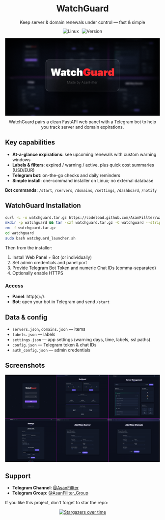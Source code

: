 <div align="center">
  <h1>WatchGuard</h1>
  <p style="margin: 0;">Keep server & domain renewals under control — fast & simple</p>
  <div style="display:flex; gap:10px; justify-content:center; margin: 12px 0 14px;">
    <img src="https://img.shields.io/badge/Platform-Linux-brightgreen" alt="Linux" />
    <img src="https://img.shields.io/badge/Version-v1.0-blue" alt="Version" />
  </div>
</div>

<div align="center" style="margin-top:10px;">
  <img src="img/WatchGuard-Banner.png" alt="WatchGuard banner" width="800" />
</div>

<div align="center" style="margin-top:8px;">
  WatchGuard pairs a clean FastAPI web panel with a Telegram bot to help you track server and domain expirations.
</div>

## Key capabilities
- **At-a-glance expirations**: see upcoming renewals with custom warning windows
- **Labels & filters**: expired / warning / active, plus quick cost summaries (USD/EUR)
- **Telegram bot**: on-the-go checks and daily reminders
- **Simple install**: one-command installer on Linux; no external database

**Bot commands**: `/start`, `/servers`, `/domains`, `/settings`, `/dashboard`, `/notify`

## WatchGuard Installation
```bash
curl -L -o watchguard.tar.gz https://codeload.github.com/AsanFillter/watchguard/tar.gz/refs/heads/main
mkdir -p watchguard && tar -xzf watchguard.tar.gz -C watchguard --strip-components=1
rm -f watchguard.tar.gz
cd watchguard
sudo bash watchguard_launcher.sh
```

Then from the installer:
1) Install Web Panel + Bot (or individually)  
2) Set admin credentials and panel port  
3) Provide Telegram Bot Token and numeric Chat IDs (comma-separated)  
4) Optionally enable HTTPS

### Access
- **Panel**: http(s)://<server-ip-or-domain>:<port>  
- **Bot**: open your bot in Telegram and send `/start`

## Data & config
- `servers.json`, `domains.json` — items
- `labels.json` — labels
- `settings.json` — app settings (warning days, time, labels, ssl paths)
- `config.json` — Telegram token & chat IDs
- `auth_config.json` — admin credentials

## Screenshots
<div align="center">
  <img src="img/WatchGuard-Panel.png" alt="WatchGuard Web Panel" width="900" />
</div>

## Support
- **Telegram Channel**: [@AsanFillter](https://t.me/AsanFillter)  
- **Telegram Group**: [@AsanFillter_Group](https://t.me/asanfillter_group)

If you like this project, don't forget to star the repo:

<div align="center" style="margin-top:10px;">
  <a href="https://starchart.cc/AsanFillter/watchguard">
    <img src="https://starchart.cc/AsanFillter/watchguard.svg" alt="Stargazers over time" />
  </a>
</div>